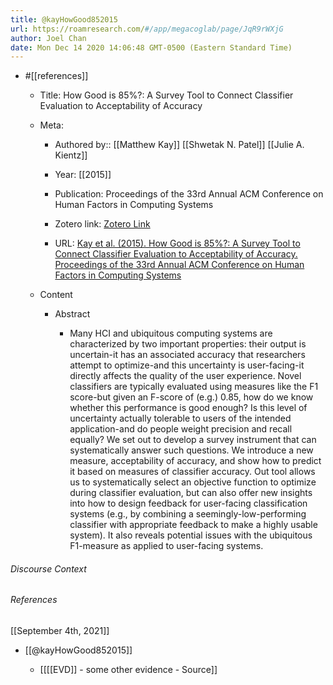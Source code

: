 ```yaml
---
title: @kayHowGood852015
url: https://roamresearch.com/#/app/megacoglab/page/JqR9rWXjG
author: Joel Chan
date: Mon Dec 14 2020 14:06:48 GMT-0500 (Eastern Standard Time)
---
```


- #[[references]]

    - Title: How Good is 85%?: A Survey Tool to Connect Classifier Evaluation to Acceptability of Accuracy

    - Meta:

        - Authored by:: [[Matthew Kay]] [[Shwetak N. Patel]] [[Julie A. Kientz]]

        - Year: [[2015]]

        - Publication: Proceedings of the 33rd Annual ACM Conference on Human Factors in Computing Systems

        - Zotero link: [Zotero Link](zotero://select/items/7_KSUPATSN)

        - URL: [Kay et al. (2015). How Good is 85%?: A Survey Tool to Connect Classifier Evaluation to Acceptability of Accuracy. Proceedings of the 33rd Annual ACM Conference on Human Factors in Computing Systems](http://doi.acm.org/10.1145/2702123.2702603)

    - Content

        - Abstract

            - Many HCI and ubiquitous computing systems are characterized by two important properties: their output is uncertain-it has an associated accuracy that researchers attempt to optimize-and this uncertainty is user-facing-it directly affects the quality of the user experience. Novel classifiers are typically evaluated using measures like the F1 score-but given an F-score of (e.g.) 0.85, how do we know whether this performance is good enough? Is this level of uncertainty actually tolerable to users of the intended application-and do people weight precision and recall equally? We set out to develop a survey instrument that can systematically answer such questions. We introduce a new measure, acceptability of accuracy, and show how to predict it based on measures of classifier accuracy. Out tool allows us to systematically select an objective function to optimize during classifier evaluation, but can also offer new insights into how to design feedback for user-facing classification systems (e.g., by combining a seemingly-low-performing classifier with appropriate feedback to make a highly usable system). It also reveals potential issues with the ubiquitous F1-measure as applied to user-facing systems.

###### Discourse Context



###### References

[[September 4th, 2021]]

- [[@kayHowGood852015]]

    - [[[[EVD]] - some other evidence - Source]]
